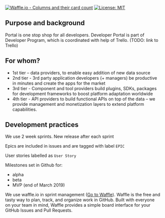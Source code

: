 
[![Waffle.io - Columns and their card count](https://badge.waffle.io/PlatformOfTrust/developer.oftrust.net.svg?columns=all)](https://waffle.io/PlatformOfTrust/developer.oftrust.net)  [![License: MIT](https://img.shields.io/badge/License-MIT-yellow.svg)](https://opensource.org/licenses/MIT)


## Purpose and background
Portal is one stop shop for all developers. Developer Portal is part of Developer Program, which is coordinated with help of Trello. (TODO: link to Trello)

## For whom? 

* 1st tier – data providers, to enable easy addition of new data source
* 2nd tier - 3rd party application developers (+ managers) be productive in minutes and create the apps for the market
* 3rd tier - Component and tool providers build plugins, SDKs, packages for development frameworks to boost platform adaptation worldwide
* 4th tier - API providers to build functional APIs on top of the data – we provide management and monetization layers to extend platform capabilities. 

## Development practices

We use 2 week sprints. New release after each sprint

Epics are included in issues and are tagged with label ``EPIC``

User stories labelled as ``User Story`` 

Milestones set in Github for: 
* alpha
* beta
* MVP (end of March 2019)

We use waffle.io in sprint management ([Go to Waffle](https://waffle.io/PlatformOfTrust/developer.oftrust.net)). Waffle is the free and tasty way to plan, track, and organize work in GitHub. Built with everyone on your team in mind, Waffle provides a simple board interface for your GitHub Issues and Pull Requests. 
